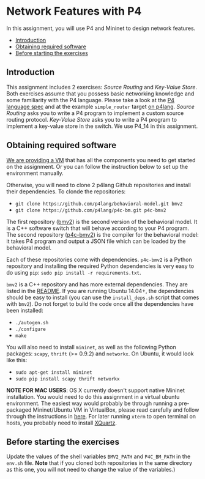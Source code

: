# Network Features with P4

In this assignment, you will use P4 and Mininet to design network features.

* [Introduction](#introduction)
* [Obtaining required software](#obtaining-required-software)
* [Before starting the exercises](#before-starting-the-exercises)

<a name="introduction"></a>
## Introduction
This assignment includes 2 exercises: *Source Routing*
and *Key-Value Store*. Both exercises assume that you possess basic networking
knowledge and some familiarity with the P4 language. Please take a look at the
[P4 language spec](https://p4.org/p4-spec/p4-14/v1.0.4/tex/p4.pdf) and at the example `simple_router`
target [on
p4lang](https://github.com/p4lang/p4factory/tree/master/targets/simple_router/p4src).
*Source Routing* asks you to write a P4 program to implement a
custom source routing protocol. *Key-Value Store* asks you to write a P4 program to implement a key-value store in the switch. We use P4_14 in this assignment.

<a name="obtaining-required-software"></a>
## Obtaining required software
[We are providing a VM](http://www.cs.jhu.edu/~hzhu/proj4.ova) that has all the components you need to get started on the assignment. Or you can follow the instruction below to set up the environment manually.

Otherwise, you will need to clone 2 p4lang Github repositories and install their dependencies. To clonde the repositories:

- `git clone https://github.com/p4lang/behavioral-model.git bmv2`
- `git clone https://github.com/p4lang/p4c-bm.git p4c-bmv2`

The first repository ([bmv2](https://github.com/p4lang/behavioral-model)) is the
second version of the behavioral model. It is a C++ software switch that will
behave according to your P4 program. The second repository
([p4c-bmv2](https://github.com/p4lang/p4c-bm)) is the compiler for the
behavioral model: it takes P4 program and output a JSON file which can be loaded
by the behavioral model.

Each of these repositories come with dependencies. `p4c-bmv2` is a Python
repository and installing the required Python dependencies is very easy to do
using `pip`: `sudo pip install -r requirements.txt`.

`bmv2` is a C++ repository and has more external dependencies. They are listed
in the
[README](https://github.com/p4lang/behavioral-model/blob/master/README.md). If
you are running Ubuntu 14.04+, the dependencies should be easy to install (you
can use the `install_deps.sh` script that comes with `bmv2`). Do not forget to
build the code once all the dependencies have been installed:

- `./autogen.sh`
- `./configure`
- `make`

You will also need to install `mininet`, as well as the following Python
packages: `scapy`, `thrift` (>= 0.9.2) and `networkx`. On Ubuntu, it would look
like this:
- `sudo apt-get install mininet`
- `sudo pip install scapy thrift networkx`

**NOTE FOR MAC USERS**: OS X currently doesn't support native Mininet installation. You would need to do this assignment in a virtual ubuntu environment. The easiest way would probably be through running a pre-packaged Mininet/Ubuntu VM in VirtualBox, please read carefully and follow through the instructions in [here](http://mininet.org/download/). For later running `xterm` to open terminal on hosts, you probably need to install [XQuartz](https://www.xquartz.org).

<a name="before-starting-the-exercises"></a>
## Before starting the exercises
Update the values of the shell variables `BMV2_PATH` and `P4C_BM_PATH` in the `env.sh` file. **Note** that if you cloned both repositories in the same directory as this one, you will not need to change the value of the variables.)
